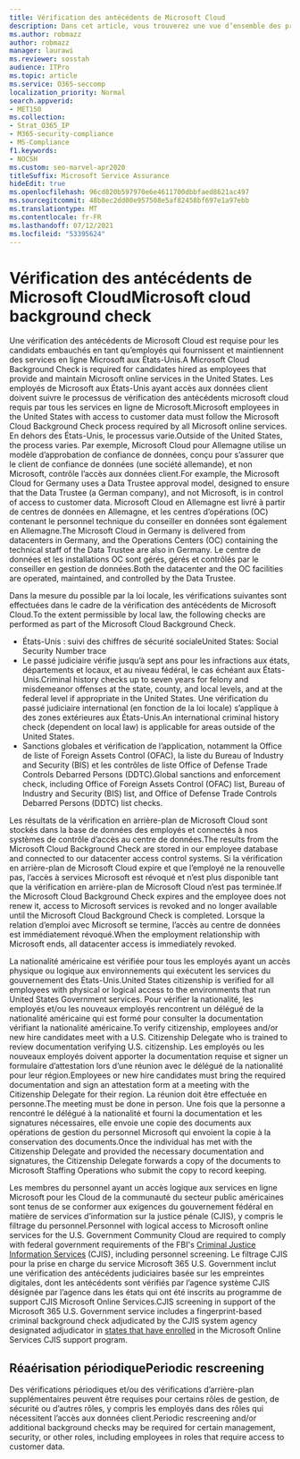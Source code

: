 ```yaml
---
title: Vérification des antécédents de Microsoft Cloud
description: Dans cet article, vous trouverez une vue d’ensemble des pratiques de filtrage du personnel Microsoft pour Microsoft 365.
ms.author: robmazz
author: robmazz
manager: laurawi
ms.reviewer: sosstah
audience: ITPro
ms.topic: article
ms.service: O365-seccomp
localization_priority: Normal
search.appverid:
- MET150
ms.collection:
- Strat_O365_IP
- M365-security-compliance
- MS-Compliance
f1.keywords:
- NOCSH
ms.custom: seo-marvel-apr2020
titleSuffix: Microsoft Service Assurance
hideEdit: true
ms.openlocfilehash: 96cd820b597970e6e4611700dbbfaed8621ac497
ms.sourcegitcommit: 48b8ec2dd00e957508e5af82458bf697e1a97ebb
ms.translationtype: MT
ms.contentlocale: fr-FR
ms.lasthandoff: 07/12/2021
ms.locfileid: "53395624"
---
```

# <a name="microsoft-cloud-background-check"></a><span data-ttu-id="bb300-103">Vérification des antécédents de Microsoft Cloud</span><span class="sxs-lookup"><span data-stu-id="bb300-103">Microsoft cloud background check</span></span>

<span data-ttu-id="bb300-104">Une vérification des antécédents de Microsoft Cloud est requise pour les candidats embauchés en tant qu’employés qui fournissent et maintiennent des services en ligne Microsoft aux États-Unis.</span><span class="sxs-lookup"><span data-stu-id="bb300-104">A Microsoft Cloud Background Check is required for candidates hired as employees that provide and maintain Microsoft online services in the United States.</span></span> <span data-ttu-id="bb300-105">Les employés de Microsoft aux États-Unis ayant accès aux données client doivent suivre le processus de vérification des antécédents microsoft cloud requis par tous les services en ligne de Microsoft.</span><span class="sxs-lookup"><span data-stu-id="bb300-105">Microsoft employees in the United States with access to customer data must follow the Microsoft Cloud Background Check process required by all Microsoft online services.</span></span> <span data-ttu-id="bb300-106">En dehors des États-Unis, le processus varie.</span><span class="sxs-lookup"><span data-stu-id="bb300-106">Outside of the United States, the process varies.</span></span> <span data-ttu-id="bb300-107">Par exemple, Microsoft Cloud pour Allemagne utilise un modèle d’approbation de confiance de données, conçu pour s’assurer que le client de confiance de données (une société allemande), et non Microsoft, contrôle l’accès aux données client.</span><span class="sxs-lookup"><span data-stu-id="bb300-107">For example, the Microsoft Cloud for Germany uses a Data Trustee approval model, designed to ensure that the Data Trustee (a German company), and not Microsoft, is in control of access to customer data.</span></span> <span data-ttu-id="bb300-108">Microsoft Cloud en Allemagne est livré à partir de centres de données en Allemagne, et les centres d’opérations (OC) contenant le personnel technique du conseiller en données sont également en Allemagne.</span><span class="sxs-lookup"><span data-stu-id="bb300-108">The Microsoft Cloud in Germany is delivered from datacenters in Germany, and the Operations Centers (OC) containing the technical staff of the Data Trustee are also in Germany.</span></span> <span data-ttu-id="bb300-109">Le centre de données et les installations OC sont gérés, gérés et contrôlés par le conseiller en gestion de données.</span><span class="sxs-lookup"><span data-stu-id="bb300-109">Both the datacenter and the OC facilities are operated, maintained, and controlled by the Data Trustee.</span></span>

<span data-ttu-id="bb300-110">Dans la mesure du possible par la loi locale, les vérifications suivantes sont effectuées dans le cadre de la vérification des antécédents de Microsoft Cloud.</span><span class="sxs-lookup"><span data-stu-id="bb300-110">To the extent permissible by local law, the following checks are performed as part of the Microsoft Cloud Background Check.</span></span>

- <span data-ttu-id="bb300-111">États-Unis : suivi des chiffres de sécurité sociale</span><span class="sxs-lookup"><span data-stu-id="bb300-111">United States: Social Security Number trace</span></span>
- <span data-ttu-id="bb300-112">Le passé judiciaire vérifie jusqu’à sept ans pour les infractions aux états, départements et locaux, et au niveau fédéral, le cas échéant aux États-Unis.</span><span class="sxs-lookup"><span data-stu-id="bb300-112">Criminal history checks up to seven years for felony and misdemeanor offenses at the state, county, and local levels, and at the federal level if appropriate in the United States.</span></span> <span data-ttu-id="bb300-113">Une vérification du passé judiciaire international (en fonction de la loi locale) s’applique à des zones extérieures aux États-Unis.</span><span class="sxs-lookup"><span data-stu-id="bb300-113">An international criminal history check (dependent on local law) is applicable for areas outside of the United States.</span></span>
- <span data-ttu-id="bb300-114">Sanctions globales et vérification de l’application, notamment la Office de liste of Foreign Assets Control (OFAC), la liste du Bureau of Industry and Security (BIS) et les contrôles de liste Office of Defense Trade Controls Debarred Persons (DDTC).</span><span class="sxs-lookup"><span data-stu-id="bb300-114">Global sanctions and enforcement check, including Office of Foreign Assets Control (OFAC) list, Bureau of Industry and Security (BIS) list, and Office of Defense Trade Controls Debarred Persons (DDTC) list checks.</span></span>

<span data-ttu-id="bb300-115">Les résultats de la vérification en arrière-plan de Microsoft Cloud sont stockés dans la base de données des employés et connectés à nos systèmes de contrôle d’accès au centre de données.</span><span class="sxs-lookup"><span data-stu-id="bb300-115">The results from the Microsoft Cloud Background Check are stored in our employee database and connected to our datacenter access control systems.</span></span> <span data-ttu-id="bb300-116">Si la vérification en arrière-plan de Microsoft Cloud expire et que l’employé ne la renouvelle pas, l’accès à services Microsoft est révoqué et n’est plus disponible tant que la vérification en arrière-plan de Microsoft Cloud n’est pas terminée.</span><span class="sxs-lookup"><span data-stu-id="bb300-116">If the Microsoft Cloud Background Check expires and the employee does not renew it, access to Microsoft services is revoked and no longer available until the Microsoft Cloud Background Check is completed.</span></span> <span data-ttu-id="bb300-117">Lorsque la relation d’emploi avec Microsoft se termine, l’accès au centre de données est immédiatement révoqué.</span><span class="sxs-lookup"><span data-stu-id="bb300-117">When the employment relationship with Microsoft ends, all datacenter access is immediately revoked.</span></span>

<span data-ttu-id="bb300-118">La nationalité américaine est vérifiée pour tous les employés ayant un accès physique ou logique aux environnements qui exécutent les services du gouvernement des États-Unis.</span><span class="sxs-lookup"><span data-stu-id="bb300-118">United States citizenship is verified for all employees with physical or logical access to the environments that run United States Government services.</span></span> <span data-ttu-id="bb300-119">Pour vérifier la nationalité, les employés et/ou les nouveaux employés rencontrent un délégué de la nationalité américaine qui est formé pour consulter la documentation vérifiant la nationalité américaine.</span><span class="sxs-lookup"><span data-stu-id="bb300-119">To verify citizenship, employees and/or new hire candidates meet with a U.S. Citizenship Delegate who is trained to review documentation verifying U.S. citizenship.</span></span> <span data-ttu-id="bb300-120">Les employés ou les nouveaux employés doivent apporter la documentation requise et signer un formulaire d’attestation lors d’une réunion avec le délégué de la nationalité pour leur région.</span><span class="sxs-lookup"><span data-stu-id="bb300-120">Employees or new hire candidates must bring the required documentation and sign an attestation form at a meeting with the Citizenship Delegate for their region.</span></span> <span data-ttu-id="bb300-121">La réunion doit être effectuée en personne.</span><span class="sxs-lookup"><span data-stu-id="bb300-121">The meeting must be done in person.</span></span> <span data-ttu-id="bb300-122">Une fois que la personne a rencontré le délégué à la nationalité et fourni la documentation et les signatures nécessaires, elle envoie une copie des documents aux opérations de gestion du personnel Microsoft qui envoient la copie à la conservation des documents.</span><span class="sxs-lookup"><span data-stu-id="bb300-122">Once the individual has met with the Citizenship Delegate and provided the necessary documentation and signatures, the Citizenship Delegate forwards a copy of the documents to Microsoft Staffing Operations who submit the copy to record keeping.</span></span>

<span data-ttu-id="bb300-123">Les membres du personnel ayant un accès logique aux services en ligne Microsoft pour les [](https://www.fbi.gov/services/cjis) Cloud de la communauté du secteur public américaines sont tenus de se conformer aux exigences du gouvernement fédéral en matière de services d’information sur la justice pénale (CJIS), y compris le filtrage du personnel.</span><span class="sxs-lookup"><span data-stu-id="bb300-123">Personnel with logical access to Microsoft online services for the U.S. Government Community Cloud are required to comply with federal government requirements of the FBI's [Criminal Justice Information Services](https://www.fbi.gov/services/cjis) (CJIS), including personnel screening.</span></span> <span data-ttu-id="bb300-124">Le filtrage CJIS pour la prise en charge du service Microsoft 365 U.S. Government inclut une vérification des [](https://blogs.office.com/2013/10/23/california-and-microsoft-sign-cjis-security-policy-agreement/) antécédents judiciaires basée sur les empreintes digitales, dont les antécédents sont vérifiés par l’agence système CJIS désignée par l’agence dans les états qui ont été inscrits au programme de support CJIS Microsoft Online Services.</span><span class="sxs-lookup"><span data-stu-id="bb300-124">CJIS screening in support of the Microsoft 365 U.S. Government service includes a fingerprint-based criminal background check adjudicated by the CJIS system agency designated adjudicator in [states that have enrolled](https://blogs.office.com/2013/10/23/california-and-microsoft-sign-cjis-security-policy-agreement/) in the Microsoft Online Services CJIS support program.</span></span>

## <a name="periodic-rescreening"></a><span data-ttu-id="bb300-125">Réaérisation périodique</span><span class="sxs-lookup"><span data-stu-id="bb300-125">Periodic rescreening</span></span>

<span data-ttu-id="bb300-126">Des vérifications périodiques et/ou des vérifications d’arrière-plan supplémentaires peuvent être requises pour certains rôles de gestion, de sécurité ou d’autres rôles, y compris les employés dans des rôles qui nécessitent l’accès aux données client.</span><span class="sxs-lookup"><span data-stu-id="bb300-126">Periodic rescreening and/or additional background checks may be required for certain management, security, or other roles, including employees in roles that require access to customer data.</span></span>